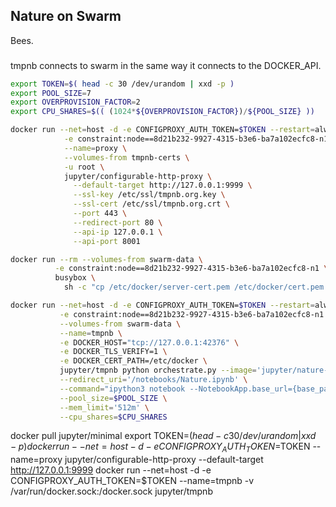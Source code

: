 ## Nature on Swarm

Bees.

###

tmpnb connects to swarm in the same way it connects to the DOCKER_API.

```bash
export TOKEN=$( head -c 30 /dev/urandom | xxd -p )
export POOL_SIZE=7
export OVERPROVISION_FACTOR=2
export CPU_SHARES=$(( (1024*${OVERPROVISION_FACTOR})/${POOL_SIZE} ))

docker run --net=host -d -e CONFIGPROXY_AUTH_TOKEN=$TOKEN --restart=always \
            -e constraint:node==8d21b232-9927-4315-b3e6-ba7a102ecfc8-n1 \
            --name=proxy \
            --volumes-from tmpnb-certs \
            -u root \
            jupyter/configurable-http-proxy \
              --default-target http://127.0.0.1:9999 \
              --ssl-key /etc/ssl/tmpnb.org.key \
              --ssl-cert /etc/ssl/tmpnb.org.crt \
              --port 443 \
              --redirect-port 80 \
              --api-ip 127.0.0.1 \
              --api-port 8001

docker run --rm --volumes-from swarm-data \
          -e constraint:node==8d21b232-9927-4315-b3e6-ba7a102ecfc8-n1 \
          busybox \
            sh -c "cp /etc/docker/server-cert.pem /etc/docker/cert.pem && cp /etc/docker/server-key.pem /etc/docker/key.pem"

docker run --net=host -d -e CONFIGPROXY_AUTH_TOKEN=$TOKEN --restart=always \
           -e constraint:node==8d21b232-9927-4315-b3e6-ba7a102ecfc8-n1 \
           --volumes-from swarm-data \
           --name=tmpnb \
           -e DOCKER_HOST="tcp://127.0.0.1:42376" \
           -e DOCKER_TLS_VERIFY=1 \
           -e DOCKER_CERT_PATH=/etc/docker \
           jupyter/tmpnb python orchestrate.py --image='jupyter/nature-demo' \
           --redirect_uri='/notebooks/Nature.ipynb' \
           --command="ipython3 notebook --NotebookApp.base_url={base_path} --ip=0.0.0.0 --port {port}" \
           --pool_size=$POOL_SIZE \
           --mem_limit='512m' \
           --cpu_shares=$CPU_SHARES
```


docker pull jupyter/minimal
export TOKEN=$( head -c 30 /dev/urandom | xxd -p )
docker run --net=host -d -e CONFIGPROXY_AUTH_TOKEN=$TOKEN --name=proxy jupyter/configurable-http-proxy --default-target http://127.0.0.1:9999
docker run --net=host -d -e CONFIGPROXY_AUTH_TOKEN=$TOKEN --name=tmpnb -v /var/run/docker.sock:/docker.sock jupyter/tmpnb
